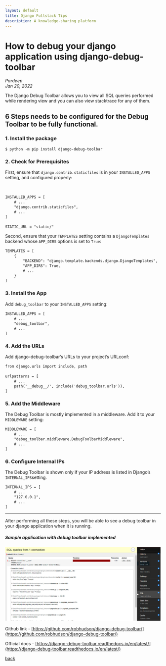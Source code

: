 ```yaml
---
layout: default
title: Django Fullstack Tips
description: A knowledge-sharing platform
---
```

# How to debug your django application using django-debug-toolbar

_Pardeep_  
_Jan 20, 2022_

The Django Debug Toolbar allows you to view all SQL queries performed while rendering view and you can also view stacktrace for any of them.

## 6 Steps needs to be configured for the Debug Toolbar to be fully functional.

### 1. Install the package

```
$ python -m pip install django-debug-toolbar
```

### 2. Check for Prerequisites

First, ensure that `django.contrib.staticfiles` is in your `INSTALLED_APPS` setting, and configured properly:

```


INSTALLED_APPS = [
    # ...
    "django.contrib.staticfiles",
    # ...
]

STATIC_URL = "static/"
```

Second, ensure that your `TEMPLATES` setting contains a `DjangoTemplates` backend whose `APP_DIRS` options is set to `True`:

```
TEMPLATES = [
    {
        "BACKEND": "django.template.backends.django.DjangoTemplates",
        "APP_DIRS": True,
        # ...
    }
]
```

### 3. Install the App

Add `debug_toolbar` to your `INSTALLED_APPS` setting:

```
INSTALLED_APPS = [
    # ...
    "debug_toolbar",
    # ...
]
```

### 4. Add the URLs

Add django-debug-toolbar’s URLs to your project’s URLconf:

```
from django.urls import include, path

urlpatterns = [
    # ...
    path('__debug__/', include('debug_toolbar.urls')),
]
```

### 5. Add the Middleware

The Debug Toolbar is mostly implemented in a middleware. Add it to your `MIDDLEWARE` setting:

```
MIDDLEWARE = [
    # ...
    "debug_toolbar.middleware.DebugToolbarMiddleware",
    # ...
]
```

### 6. Configure Internal IPs

The Debug Toolbar is shown only if your IP address is listed in Django’s `INTERNAL_IPS`setting.

```
INTERNAL_IPS = [
    # ...
    "127.0.0.1",
    # ...
]
```

---

After performing all these steps, you will be able to see a debug toolbar in your django application when it is running.

##### Sample application with debug toolbar implemented

![Sample Image](../images/django-tip1-image1.png)

Github link - [https://github.com/robhudson/django-debug-toolbar/](https://github.com/robhudson/django-debug-toolbar/)

Official docs - [https://django-debug-toolbar.readthedocs.io/en/latest/](https://django-debug-toolbar.readthedocs.io/en/latest/)

[back](../)
